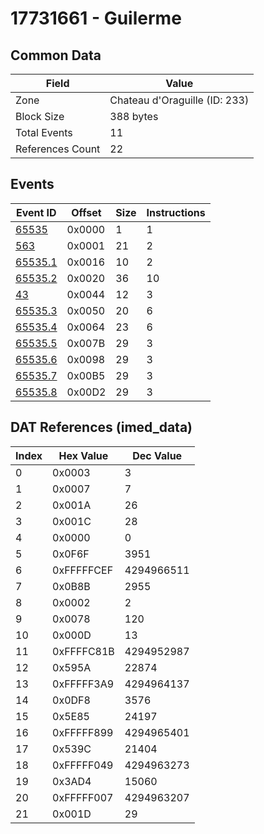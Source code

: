 # 17731661 - Guilerme

## Common Data

| Field            | Value                         |
|------------------|-------------------------------|
| Zone             | Chateau d'Oraguille (ID: 233) |
| Block Size       | 388 bytes                     |
| Total Events     | 11                            |
| References Count | 22                            |

## Events

| Event ID                | Offset   |   Size |   Instructions |
|-------------------------|----------|--------|----------------|
| [65535](./65535.md)     | 0x0000   |      1 |              1 |
| [563](./563.md)         | 0x0001   |     21 |              2 |
| [65535.1](./65535.1.md) | 0x0016   |     10 |              2 |
| [65535.2](./65535.2.md) | 0x0020   |     36 |             10 |
| [43](./43.md)           | 0x0044   |     12 |              3 |
| [65535.3](./65535.3.md) | 0x0050   |     20 |              6 |
| [65535.4](./65535.4.md) | 0x0064   |     23 |              6 |
| [65535.5](./65535.5.md) | 0x007B   |     29 |              3 |
| [65535.6](./65535.6.md) | 0x0098   |     29 |              3 |
| [65535.7](./65535.7.md) | 0x00B5   |     29 |              3 |
| [65535.8](./65535.8.md) | 0x00D2   |     29 |              3 |

## DAT References (imed_data)

|   Index | Hex Value   |   Dec Value |
|---------|-------------|-------------|
|       0 | 0x0003      |           3 |
|       1 | 0x0007      |           7 |
|       2 | 0x001A      |          26 |
|       3 | 0x001C      |          28 |
|       4 | 0x0000      |           0 |
|       5 | 0x0F6F      |        3951 |
|       6 | 0xFFFFFCEF  |  4294966511 |
|       7 | 0x0B8B      |        2955 |
|       8 | 0x0002      |           2 |
|       9 | 0x0078      |         120 |
|      10 | 0x000D      |          13 |
|      11 | 0xFFFFC81B  |  4294952987 |
|      12 | 0x595A      |       22874 |
|      13 | 0xFFFFF3A9  |  4294964137 |
|      14 | 0x0DF8      |        3576 |
|      15 | 0x5E85      |       24197 |
|      16 | 0xFFFFF899  |  4294965401 |
|      17 | 0x539C      |       21404 |
|      18 | 0xFFFFF049  |  4294963273 |
|      19 | 0x3AD4      |       15060 |
|      20 | 0xFFFFF007  |  4294963207 |
|      21 | 0x001D      |          29 |
